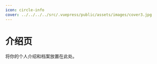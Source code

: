 ```yaml
---
icon: circle-info
cover: ../../../../src/.vuepress/public/assets/images/cover3.jpg
---
```


# 介绍页

将你的个人介绍和档案放置在此处。
